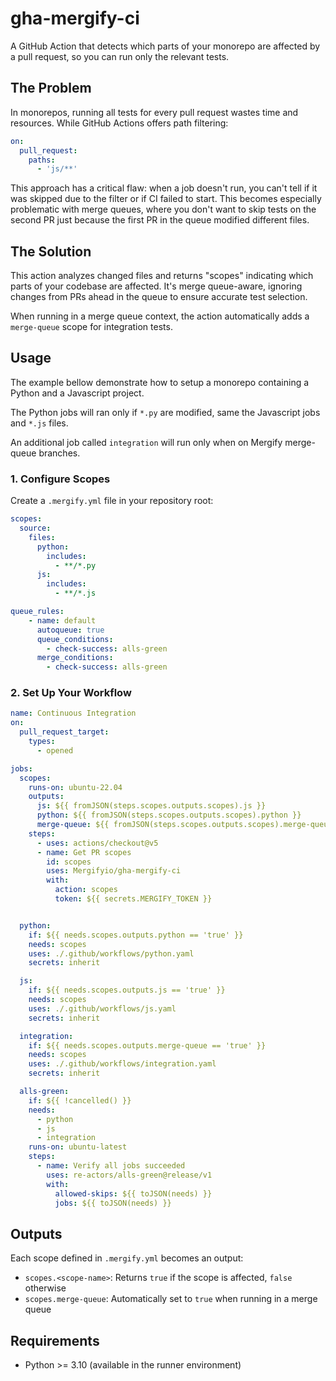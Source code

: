# gha-mergify-ci

A GitHub Action that detects which parts of your monorepo are affected by a pull request, so you can run only the relevant tests.

## The Problem

In monorepos, running all tests for every pull request wastes time and resources. While GitHub Actions offers path filtering:

```yaml
on:
  pull_request:
    paths:
      - 'js/**'
```

This approach has a critical flaw: when a job doesn't run, you can't tell if it was skipped due to the filter or if CI failed to start.
This becomes especially problematic with merge queues, where you don't want to skip tests on the second PR just because the first PR in the queue modified different files.

## The Solution

This action analyzes changed files and returns "scopes" indicating which parts of your codebase are affected. It's merge queue-aware, ignoring changes from PRs ahead in the queue to ensure accurate test selection.

When running in a merge queue context, the action automatically adds a `merge-queue` scope for integration tests.

## Usage

The example bellow demonstrate how to setup a monorepo containing a Python and a Javascript project.

The Python jobs will ran only if `*.py` are modified, same the Javascript jobs and `*.js` files.

An additional job called `integration` will run only when on Mergify merge-queue branches.

### 1. Configure Scopes

Create a `.mergify.yml` file in your repository root:

```yaml
scopes:
  source:
    files:
      python:
        includes:
          - **/*.py
      js:
        includes:
          - **/*.js

queue_rules:
    - name: default
      autoqueue: true
      queue_conditions:
        - check-success: alls-green
      merge_conditions:
        - check-success: alls-green
```

### 2. Set Up Your Workflow

```yaml
name: Continuous Integration
on:
  pull_request_target:
    types:
      - opened

jobs:
  scopes:
    runs-on: ubuntu-22.04
    outputs:
      js: ${{ fromJSON(steps.scopes.outputs.scopes).js }}
      python: ${{ fromJSON(steps.scopes.outputs.scopes).python }}
      merge-queue: ${{ fromJSON(steps.scopes.outputs.scopes).merge-queue }}
    steps:
      - uses: actions/checkout@v5
      - name: Get PR scopes
        id: scopes
        uses: Mergifyio/gha-mergify-ci
        with:
          action: scopes
          token: ${{ secrets.MERGIFY_TOKEN }}


  python:
    if: ${{ needs.scopes.outputs.python == 'true' }}
    needs: scopes
    uses: ./.github/workflows/python.yaml
    secrets: inherit

  js:
    if: ${{ needs.scopes.outputs.js == 'true' }}
    needs: scopes
    uses: ./.github/workflows/js.yaml
    secrets: inherit

  integration:
    if: ${{ needs.scopes.outputs.merge-queue == 'true' }}
    needs: scopes
    uses: ./.github/workflows/integration.yaml
    secrets: inherit

  alls-green:
    if: ${{ !cancelled() }}
    needs:
      - python
      - js
      - integration
    runs-on: ubuntu-latest
    steps:
      - name: Verify all jobs succeeded
        uses: re-actors/alls-green@release/v1
        with:
          allowed-skips: ${{ toJSON(needs) }}
          jobs: ${{ toJSON(needs) }}
```

## Outputs

Each scope defined in `.mergify.yml` becomes an output:
- `scopes.<scope-name>`: Returns `true` if the scope is affected, `false` otherwise
- `scopes.merge-queue`: Automatically set to `true` when running in a merge queue

## Requirements

- Python >= 3.10 (available in the runner environment)
